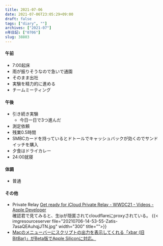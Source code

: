 ```yaml
---
title: 2021-07-06
date: 2021-07-06T23:05:29+09:00
draft: false
tags: ["diary", ""]
archives: ["2021-07"]
n年日記: ["0706"]
slug: 38803
---
```

#### 午前
- 7:00起床
- 雨が振りそうなので急いで通園
- そのまま出社
- 実験を精力的に進める
- チームミーティング
#### 午後
- 引き続き実験
  - 今日一日で3つ進んだ
- 測定依頼
- 残業0.5時間
- SMBCカードを持っているとドトールでキャッシュバックが効くのでサンドイッチを購入
- 夕食はドライカレー
- 24:00就寝
#### 体調
- 普通
#### その他
- Private Relay
[Get ready for iCloud Private Relay - WWDC21 - Videos - Apple Developer](https://developer.apple.com/videos/play/wwdc2021/10096/)  
確認君で見てみると、生ipが隠匿されてcloudflareにproxyされている。
{{< imgresourceserver file="20210706-14-53-55-Zatis-7asaQEAuhqjJTN.jpg" width="300" title="">}}
- [Macのメニューバーにスクリプトの出力を表示してくれる「xbar (旧BitBar)」がBeta版でApple Siliconに対応。](https://applech2.com/archives/20210706-xbar-v2-1-0-support-apple-silicon.html)
